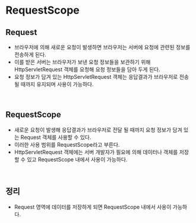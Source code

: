 # RequestScope

## Request

- 브라우저에 의해 새로운 요청이 발생하면 브라우저는 서버에 요청에 관련된 정보를 전송하게 된다.
- 이를 받은 서버는 브라우저가 보낸 요청 정보들을 보관하기 위해 HttpServletRequest 객체를 요청해 요청 정보들을 담아 두게 된다.
- 요청 정보가 담겨 있는 HttpServletRequest 객체는 응답결과가 브라우저로 전송 될 때까지 유지되며 사용이 가능하다.

<br>

## RequestScope

- 새로운 요청이 발생해 응답결과가 브라우저로 전달 될 때까지 요청 정보가 담겨 있는 Request 객체를 사용할 수 있다.
- 이러한 사용 범위를 RequestScope라고 부른다.
- HttpServletRequest 객체에는 서버 개발자가 필요에 의해 데이터나 객체를 저장할 수 있고 RequestScope 내에서 사용이 가능하다.

<br>

## 정리

- Request 영역에 데이터를 저장하게 되면 RequestScope 내에서 사용이 가능하다.

